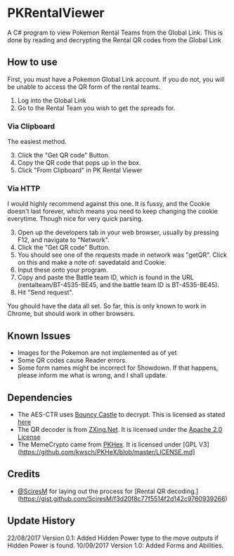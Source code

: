 # PKRentalViewer
A C# program to view Pokemon Rental Teams from the Global Link. This is done by reading and decrypting the Rental QR codes from the Global Link

## How to use

First, you must have a Pokemon Global Link account. If you do not, you will be unable to access the QR form of the rental teams.

1. Log into the Global Link
2. Go to the Rental Team you wish to get the spreads for.

### Via Clipboard
The easiest method.

3. Click the "Get QR code" Button.
4. Copy the QR code that pops up in the box.
5. Click "From Clipboard" in PK Rental Viewer

### Via HTTP
I would highly recommend against this one. It is fussy, and the Cookie doesn't last forever, which means you need to keep changing the cookie everytime. Though nice for very quick parsing.

3. Open up the developers tab in your web browser, usually by pressing F12, and navigate to "Network". 
4. Click the "Get QR code" Button.
5. You should see one of the requests made in network was "getQR". Click on this and make a note of: savedataId and Cookie. 
6. Input these onto your program.
7. Copy and paste the Battle team ID, which is found in the URL (rentalteam/BT-4535-BE45, and the battle team ID is BT-4535-BE45). 
8. Hit "Send request".

You ghould have the data all set. So far, this is only known to work in Chrome, but should work in other browsers.  

## Known Issues
 * Images for the Pokemon are not implemented as of yet
 * Some QR codes cause Reader errors.
 * Some form names might be incorrect for Showdown. If that happens, please inform me what is wrong, and I shall update.

## Dependencies

 * The AES-CTR uses [Bouncy Castle](http://www.bouncycastle.org/csharp/licence.html) to decrypt. This is licensed as stated [here](http://www.bouncycastle.org/csharp/licence.html)
 * The QR decoder is from [ZXing.Net](https://www.nuget.org/packages/ZXing.Net/). It is licensed under the [Apache 2.0 License](http://www.apache.org/licenses/LICENSE-2.0)
 * The MemeCrypto came from [PKHex](https://www.nuget.org/packages/ZXing.Net/). It is licensed under [GPL V3](https://github.com/kwsch/PKHeX/blob/master/LICENSE.md]

## Credits

* [@SciresM](https://twitter.com/sciresm?lang=en) for laying out the process for [Rental QR decoding.]  (https://gist.github.com/SciresM/f3d20f8c77f5514f2d142c9760939266)

## Update History
22/08/2017 Version 0.1: Added Hidden Power type to the move outputs if Hidden Power is found. 
10/09/2017 Version 1.0: Added Forms and Abilities.
